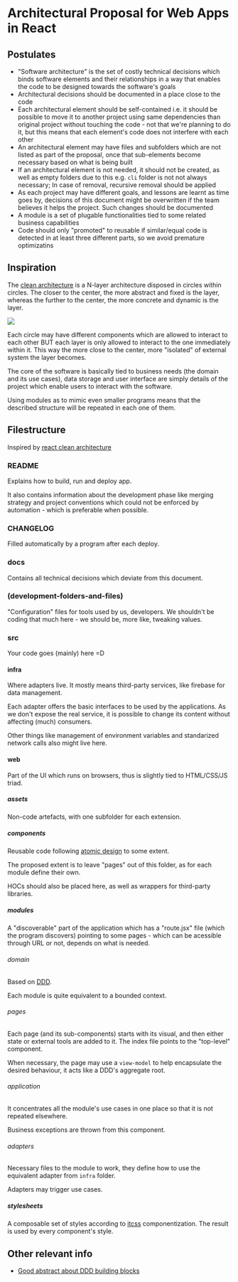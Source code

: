 # Architectural Proposal for Web Apps in React

## Postulates

* "Software architecture" is the set of costly technical decisions which binds software elements and their relationships in a way that enables the code to be designed towards the software's goals
* Architectural decisions should be documented in a place close to the code
* Each architectural element should be self-contained i.e. it should be possible to move it to another project using same dependencies than original project without touching the code - not that we're planning to do it, but this means that each element's code does not interfere with each other
* An architectural element may have files and subfolders which are not listed as part of the proposal, once that sub-elements become necessary based on what is being built
* If an architectural element is not needed, it should not be created, as well as empty folders due to this e.g. `cli` folder is not not always necessary; In case of removal, recursive removal should be applied
* As each project may have different goals, and lessons are learnt as time goes by, decisions of this document might be overwritten if the team believes it helps the project. Such changes should be documented
* A module is a set of plugable functionalities tied to some related business capabilities
* Code should only "promoted" to reusable if similar/equal code is detected in at least three different parts, so we avoid premature optimizatins

## Inspiration

The [clean architecture](https://medium.freecodecamp.org/a-quick-introduction-to-clean-architecture-990c014448d2) is a N-layer architecture disposed in circles within circles. The closer to the center, the more abstract and fixed is the layer, whereas the further to the center, the more concrete and dynamic is the layer.

<img src="https://cdn-images-1.medium.com/max/1200/0*GtcSDT7dNFshDM7c" />

Each circle may have different components which are allowed to interact to each other BUT each layer is only allowed to interact to the one immediately within it. This way the more close to the center, more "isolated" of external system the layer becomes.

The core of the software is basically tied to business needs (the domain and its use cases), data storage and user interface are simply details of the project which enable users to interact with the software.

Using modules as to mimic even smaller programs means that the described structure will be repeated in each one of them.

## Filestructure

Inspired by [react clean architecture](https://github.com/eduardomoroni/react-clean-architecture)

### README

Explains how to build, run and deploy app.

It also contains information about the development phase like merging strategy and project conventions which could not be enforced by automation - which is preferable when possible.

### CHANGELOG

Filled automatically by a program after each deploy.

### docs

Contains all technical decisions which deviate from this document.

### (development-folders-and-files)

"Configuration" files for tools used by us, developers. We shouldn't be coding that much here - we should be, more like, tweaking values.

### src

Your code goes (mainly) here =D

#### infra

Where adapters live. It mostly means third-party services, like firebase for data management.

Each adapter offers the basic interfaces to be used by the applications. As we don't expose the real service, it is possible to change its content without affecting (much) consumers.

Other things like management of environment variables and standarized network calls also might live here.

#### web

Part of the UI which runs on browsers, thus is slightly tied to HTML/CSS/JS triad.

##### assets

Non-code artefacts, with one subfolder for each extension.

##### components

Reusable code following [atomic design](http://bradfrost.com/blog/post/atomic-web-design/) to some extent.

The proposed extent is to leave "pages" out of this folder, as for each module define their own.

HOCs should also be placed here, as well as wrappers for third-party libraries.

##### modules

A "discoverable" part of the application which has a "route.jsx" file (which the program discovers) pointing to some pages - which can be acessible through URL or not, depends on what is needed.

###### domain

Based on [DDD](https://en.wikipedia.org/wiki/Domain-driven_design).

Each module is quite equivalent to a bounded context.

###### pages

Each page (and its sub-components) starts with its visual, and then either state or external tools are added to it. The index file points to the "top-level" component.

When necessary, the page may use a `view-model` to help encapsulate the desired behaviour, it acts like a DDD's aggregate root.

###### application

It concentrates all the module's use cases in one place so that it is not repeated elsewhere.

Business exceptions are thrown from this component.

###### adapters

Necessary files to the module to work, they define how to use the equivalent adapter from `infra` folder.

Adapters may trigger use cases.

##### stylesheets

A composable set of styles according to [itcss](https://www.xfive.co/blog/itcss-scalable-maintainable-css-architecture/) componentization. The result is used by every component's style.

## Other relevant info

* [Good abstract about DDD building blocks](https://blog.lelonek.me/ddd-building-blocks-for-ruby-developers-cdc6c25a80d2)
